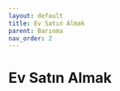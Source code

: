```yaml
---
layout: default
title: Ev Satın Almak
parent: Barınma
nav_order: 2
---
```


# Ev Satın Almak

[//]: # (TBD)
[//]: # (To make it as easy as possible to write documentation in plain Markdown, most UI components are styled using default Markdown elements with few additional CSS classes needed.)

[//]: # ({: .fs-6 .fw-300 })